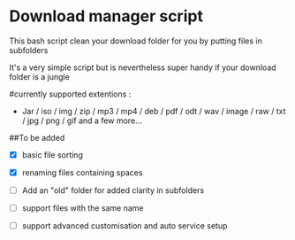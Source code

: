 # Download manager script

This bash script clean your download folder for you by putting files in subfolders

It's a very simple script but is nevertheless super handy if your download folder is a jungle

#currently supported extentions :

 - Jar / iso / img / zip / mp3 / mp4 / deb / pdf / odt / wav / image / raw / txt / jpg / png / gif and a few more...

##To be added 

 - [x] basic file sorting
 - [x] renaming files containing spaces
 - [ ] Add an "old" folder for added clarity in subfolders
 - [ ] support files with the same name
 - [ ] support advanced customisation and auto service setup  

